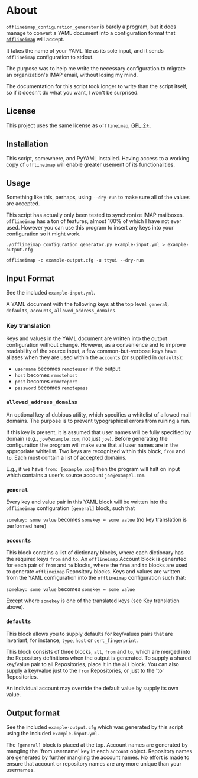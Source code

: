 # About

`offlineimap_configuration_generator` is barely a program, but it does manage to convert a YAML document into a configuration format that [`offlineimap`](http://offlineimap.org) will accept.

It takes the name of your YAML file as its sole input, and it sends `offlineimap` configuration to stdout.

The purpose was to help me write the necessary configuration to migrate an organization's IMAP email, without losing my mind.

The documentation for this script took longer to write than the script itself, so if it doesn't do what you want, I won't be surprised.

## License

This project uses the same license as `offlineimap`, [GPL 2+](https://raw.githubusercontent.com/OfflineIMAP/offlineimap/master/COPYING).

## Installation

This script, somewhere, and PyYAML installed. Having access to a working copy of `offlineimap` will enable greater usement of its functionalities.

## Usage

Something like this, perhaps, using `--dry-run` to make sure all of the values are accepted.

This script has actually only been tested to synchronize IMAP mailboxes. `offlineimap` has a ton of features, almost 100% of which I have not ever used. However you can use this program to insert any keys into your configuration so it might work.

```
./offlineimap_configuration_generator.py example-input.yml > example-output.cfg

offlineimap -c example-output.cfg -u ttyui --dry-run
```

## Input Format

See the included `example-input.yml`.

A YAML document with the following keys at the top level: `general`, `defaults`, `accounts`, `allowed_address_domains`.

### Key translation

Keys and values in the YAML document are written into the output configuration without change. However, as a convenience and to improve readability of the source input, a few common-but-verbose keys have aliases when they are used within the  `accounts` (or supplied in `defaults`):

- `username` becomes `remoteuser` in the output
- `host` becomes `remotehost`
- `post` becomes `remoteport`
- `password` becomes `remotepass`

### `allowed_address_domains`

An optional key of dubious utility, which specifies a whitelist of allowed mail domains. The purpose is to prevent typographical errors from ruining a run. 

If this key is present, it is assumed that user names will be fully specified by domain (e.g., `joe@example.com`, not just `joe`). Before generating the configuration the program will make sure that all user names are in the appropriate whitelist. Two keys are recognized within this block, `from` and `to`. Each must contain a list of accepted domains.

E.g., if we have `from: [example.com]` then the program will halt on input which contains a user's source account `joe@exampel.com`.

### `general`

Every key and value pair in this YAML block will be written into the `offlineimap` configuration `[general]` block, such that

`somekey: some value` becomes `somekey = some value` (no key translation is performed here)

### `accounts`

This block contains a list of dictionary blocks, where each dictionary has the required keys `from` and `to`. An `offlineimap` Account block is generated for each pair of `from` and `to` blocks, where the `from` and `to` blocks are used to generate `offlineimap` Repository blocks. Keys and values are written from the YAML configuration into the `offlineimap` configuration such that:

 `somekey: some value` becomes `somekey = some value`
 
Except where `somekey` is one of the translated keys (see Key translation above).

### `defaults`

This block allows you to supply defaults for key/values pairs that are invariant, for instance, `type`, `host` or `cert_fingerprint`.

This block consists of three blocks, `all`, `from` and `to`, which are merged into the Repository definitions when the output is generated. To supply a shared key/value pair to all Repositories, place it in the `all` block. You can also supply a key/value just to the `from` Repositories, or just to the 'to' Repositories.

An individual account may override the default value by supply its own value.

## Output format

See the included `example-output.cfg` which was generated by this script using the included `example-input.yml`.

The `[general]` block is placed at the top. Account names are generated by mangling the 'from.username' key in each `account` object. Repository names are generated by further mangling the account names. No effort is made to ensure that account or repository names are any more unique than your usernames.
